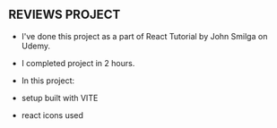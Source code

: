 ## REVIEWS PROJECT

- I've done this project as a part of React Tutorial by John Smilga on Udemy.
- I completed project in 2 hours.

- In this project:
- setup built with VITE
- react icons used

